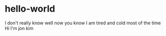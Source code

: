 # hello-world
I don't really know
well now you know
I am tired and cold most of the time
Hi I'm jon kim
